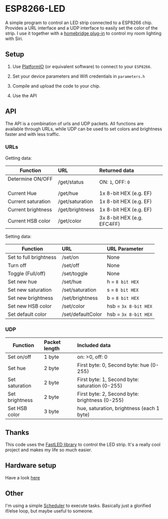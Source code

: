 # ESP8266-LED

A simple program to control an LED strip connected to a ESP8266 chip. Provides a URL interface and a UDP interface to easily set the color of the strip. I use it together with a [homebridge plug-in](https://github.com/christophhagen/homebridge-ESP-HSV) to control my room lighting with Siri.

## Setup

1. Use [PlatformIO](http://platformio.org) (or equivalent software) to connect to your `ESP8266`.

2. Set your device parameters and Wifi credentials in `parameters.h`

3. Compile and upload the code to your chip.

4. Use the API

## API

The API is a combination of urls and UDP packets. All functions are available through URLs, while UDP can be used to set colors and brightness faster and with less traffic.

### URLs

Getting data:

| Function           | URL              | Returned data              |
| ------------------ |:---------------- |:-------------------------- |
| Determine ON/OFF   | /get/status      | ON: `1`, OFF: `0`          |
| Current Hue        | /get/hue         | 1x 8-bit HEX (e.g. EF)     |
| Current saturation | /get/saturation  | 1x 8-bit HEX (e.g. EF)     |
| Current brightness | /get/brightness  | 1x 8-bit HEX (e.g. EF)     |
| Current HSB color  | /get/color       | 3x 8-bit HEX (e.g. EFC4FF) |

Setting data:

| Function               | URL               | URL Parameter       |
| ---------------------- |:----------------- |:------------------- |
| Set to full brightness | /set/on           | None                |
| Turn off               | /set/off          | None                |
| Toggle (Full/off)      | /set/toggle       | None                |
| Set new hue            | /set/hue          | h = `8 bit HEX`     |
| Set new saturation     | /set/saturation   | s = `8 bit HEX`     |
| Set new brightness     | /set/brightness   | b = `8 bit HEX`     |
| Set new HSB color      | /set/color        | hsb = `3x 8-bit HEX`|
| Set default color      | /set/defaultColor | hsb = `3x 8-bit HEX`|

### UDP

| Function       | Packet length | Included data                                  |
| -------------- |:------------- |:---------------------------------------------- |
| Set on/off     | 1 byte        | on: >0, off: 0                                 |
| Set hue        | 2 byte        | First byte: 0, Second byte: hue (0-255)        |
| Set saturation | 2 byte        | First byte: 1, Second byte: saturation (0-255) |
| Set brightness | 2 byte        | First byte: 2, Second byte: brightness (0-255) |
| Set HSB color  | 3 byte        | hue, saturation, brightness (each 1 byte)      |

## Thanks

This code uses the [FastLED library](fastled.io) to control the LED strip. It's a really cool project and makes my life so much easier.

## Hardware setup

Have a look [here](https://github.com/christophhagen/ESP8266-LED/blob/master/hardware.md)

## Other

I'm using a simple [Scheduler](https://github.com/christophhagen/ArduinoScheduler) to execute tasks. Basically just a glorified if/else loop, but maybe useful to someone.
